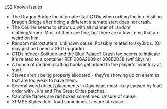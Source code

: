 LS2 Known Issues:

- The Dragon Bridge Inn alternate start CTDs when exiting the inn. Visiting Dragon Bridge after doing a different alternate start does not crash.
- The Courier seems to show up with all manner of random clothing/armor. Most of them are fine, but there are a few items that are weird on him.
- Random microstutters, unknown cause. Possibly related to skyBirds. (Or may just be I need a GPU upgrade)
- CTDs in/near Solitude and the Blue Palace? Crash log seems to indicate it's related to a container REF 000A2989 or 000B2038 (wtf Skyrim)
- A bunch of random crafting books get added to the player's inventory at start. 
- Staves aren't being properly allocated - they're showing up on enemies that are too weak to have them.
- Several weird object placements in Dawnstar, most likely caused by load order with JK's and The Great Cities patches.
- Campfire flames are red boxes sometimes. Unsure of cause.
- XPMSE Styles don't load sometimes. Unsure of cause.

